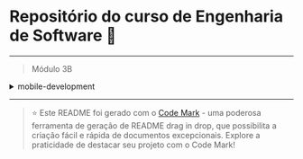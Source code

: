 
# Repositório do curso de Engenharia de Software 🚀
---

> Módulo 3B

<details>

<summary>mobile-development</summary>

| Pasta  | Conteúdo                |
| ------ | ----------------------- |
| dia_01 | Flutter                 |
| dia_02 | Dart                    |
| dia_03 | Interface com Widgets   |
| dia_04 | Persistência de Objetos |

</details>

--- 


> ⭐️ Este README foi gerado com o [Code Mark](https://codemark.com.br) - uma poderosa ferramenta de geração de README drag in drop, que possibilita a criação fácil e rápida de documentos excepcionais. Explore a praticidade de destacar seu projeto com o Code Mark!